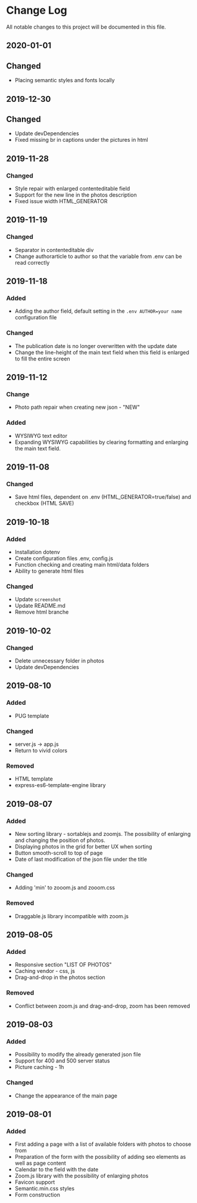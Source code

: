 # Change Log
All notable changes to this project will be documented in this file.

## 2020-01-01
## Changed
- Placing semantic styles and fonts locally

## 2019-12-30
## Changed
- Update devDependencies
- Fixed missing br in captions under the pictures in html 

## 2019-11-28
### Changed
- Style repair with enlarged contenteditable field
- Support for the new line in the photos description
- Fixed issue width HTML_GENERATOR

## 2019-11-19
### Changed
- Separator in contenteditable div
- Change authorarticle to author so that the variable from .env can be read correctly

## 2019-11-18
### Added
- Adding the author field, default setting in the `.env AUTHOR=your name` configuration file

### Changed
- The publication date is no longer overwritten with the update date
- Change the line-height of the main text field when this field is enlarged to fill the entire screen

## 2019-11-12
### Change
- Photo path repair when creating new json - "NEW"

### Added
- WYSIWYG text editor
- Expanding WYSIWYG capabilities by clearing formatting and enlarging the main text field.

## 2019-11-08
### Changed
- Save html files, dependent on .env (HTML_GENERATOR=true/false) and checkbox (HTML SAVE)

## 2019-10-18
### Added
- Installation dotenv
- Create configuration files .env, config.js
- Function checking and creating main html/data folders
- Ability to generate html files

### Changed 
- Update `screenshot`
- Update README.md
- Remove html branche

## 2019-10-02
### Changed
- Delete unnecessary folder in photos
- Update devDependencies

## 2019-08-10
### Added
- PUG template

### Changed
- server.js -> app.js
- Return to vivid colors

### Removed
- HTML template
- express-es6-template-engine library

## 2019-08-07
### Added
- New sorting library - sortablejs and zoomjs. The possibility of enlarging and changing the position of photos.
- Displaying photos in the grid for better UX when sorting
- Button smooth-scroll to top of page
- Date of last modification of the json file under the title

### Changed
- Adding 'min' to zooom.js and zooom.css

### Removed
- Draggable.js library incompatible with zoom.js

## 2019-08-05
### Added 
- Responsive section "LIST OF PHOTOS"
- Caching vendor - css, js
- Drag-and-drop in the photos section

### Removed
- Conflict between zoom.js and drag-and-drop, zoom has been removed

## 2019-08-03
### Added
- Possibility to modify the already generated json file
- Support for 400 and 500 server status
- Picture caching - 1h

### Changed
- Change the appearance of the main page

## 2019-08-01
### Added
- First adding a page with a list of available folders with photos to choose from
- Preparation of the form with the possibility of adding seo elements as well as page content
- Calendar to the field with the date
- Zoom.js library with the possibility of enlarging photos
- Favicon support
- Semantic.min.css styles
- Form construction